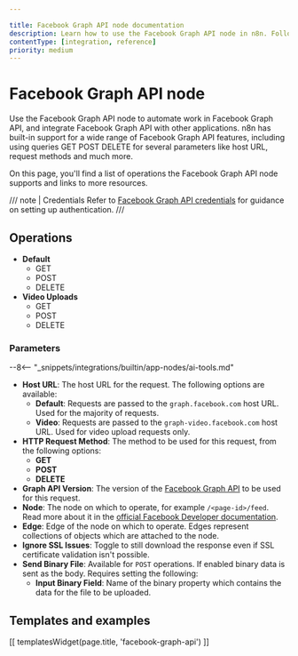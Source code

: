 ```yaml
---

title: Facebook Graph API node documentation
description: Learn how to use the Facebook Graph API node in n8n. Follow technical documentation to integrate Facebook Graph API node into your workflows.
contentType: [integration, reference]
priority: medium
---
```


# Facebook Graph API node

Use the Facebook Graph API node to automate work in Facebook Graph API, and integrate Facebook Graph API with other applications. n8n has built-in support for a wide range of Facebook Graph API features, including using queries GET POST DELETE for several parameters like host URL, request methods and much more.

On this page, you'll find a list of operations the Facebook Graph API node supports and links to more resources.

/// note | Credentials
Refer to [Facebook Graph API credentials](/integrations/builtin/credentials/facebookgraph.md) for guidance on setting up authentication. 
///

## Operations

* **Default**
    * GET
    * POST
    * DELETE 
* **Video Uploads**
    * GET
    * POST
    * DELETE 


### Parameters

--8<-- "_snippets/integrations/builtin/app-nodes/ai-tools.md"

* **Host URL**: The host URL for the request. The following options are available:
    * **Default**: Requests are passed to the `graph.facebook.com` host URL. Used for the majority of requests.
    * **Video**: Requests are passed to the `graph-video.facebook.com` host URL. Used for video upload requests only.
* **HTTP Request Method**: The method to be used for this request, from the following options:
    * **GET**
    * **POST**
    * **DELETE**
* **Graph API Version**: The version of the [Facebook Graph API](https://developers.facebook.com/docs/graph-api/changelog) to be used for this request.
* **Node**: The node on which to operate, for example `/<page-id>/feed`. Read more about it in the [official Facebook Developer documentation](https://developers.facebook.com/docs/graph-api/using-graph-api).
* **Edge**: Edge of the node on which to operate. Edges represent collections of objects which are attached to the node.
* **Ignore SSL Issues**: Toggle to still download the response even if SSL certificate validation isn't possible.
* **Send Binary File**: Available for `POST` operations. If enabled binary data is sent as the body. Requires setting the following:
    * **Input Binary Field**: Name of the binary property which contains the data for the file to be uploaded.

## Templates and examples

<!-- see https://www.notion.so/n8n/Pull-in-templates-for-the-integrations-pages-37c716837b804d30a33b47475f6e3780 -->
[[ templatesWidget(page.title, 'facebook-graph-api') ]]
